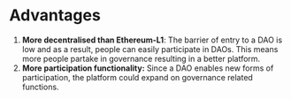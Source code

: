 # Advantages

1. **More decentralised than Ethereum-L1**: The barrier of entry to a DAO is low and as a result, people can easily participate in DAOs. This means more people partake in governance resulting in a better platform.
2. **More participation functionality:** Since a DAO enables new forms of participation, the platform could expand on governance related functions.